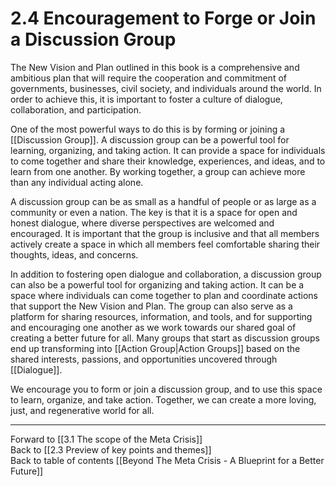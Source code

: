 # 2.4 Encouragement to Forge or Join a Discussion Group

The New Vision and Plan outlined in this book is a comprehensive and ambitious plan that will require the cooperation and commitment of governments, businesses, civil society, and individuals around the world. In order to achieve this, it is important to foster a culture of dialogue, collaboration, and participation.

One of the most powerful ways to do this is by forming or joining a [[Discussion Group]]. A discussion group can be a powerful tool for learning, organizing, and taking action. It can provide a space for individuals to come together and share their knowledge, experiences, and ideas, and to learn from one another. By working together, a group can achieve more than any individual acting alone.

A discussion group can be as small as a handful of people or as large as a community or even a nation. The key is that it is a space for open and honest dialogue, where diverse perspectives are welcomed and encouraged. It is important that the group is inclusive and that all members actively create a space in which all members feel comfortable sharing their thoughts, ideas, and concerns.

In addition to fostering open dialogue and collaboration, a discussion group can also be a powerful tool for organizing and taking action. It can be a space where individuals can come together to plan and coordinate actions that support the New Vision and Plan. The group can also serve as a platform for sharing resources, information, and tools, and for supporting and encouraging one another as we work towards our shared goal of creating a better future for all. Many groups that start as discussion groups end up transforming into [[Action Group|Action Groups]] based on the shared interests, passions, and opportunities uncovered through [[Dialogue]]. 

We encourage you to form or join a discussion group, and to use this space to learn, organize, and take action. Together, we can create a more loving, just, and regenerative world for all.

___

Forward to [[3.1 The scope of the Meta Crisis]]    
Back to [[2.3 Preview of key points and themes]]    
Back to table of contents [[Beyond The Meta Crisis - A Blueprint for a Better Future]] 